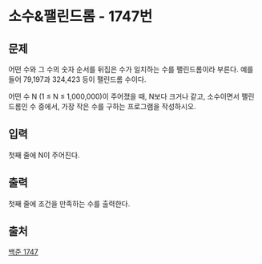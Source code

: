<h1>소수&팰린드롬 - 1747번</h1>

<h2>문제</h2>

어떤 수와 그 수의 숫자 순서를 뒤집은 수가 일치하는 수를 팰린드롬이라 부른다. 예를 들어 79,197과 324,423 등이 팰린드롬 수이다.

어떤 수 N (1 ≤ N ≤ 1,000,000)이 주어졌을 때, N보다 크거나 같고, 소수이면서 팰린드롬인 수 중에서, 가장 작은 수를 구하는 프로그램을 작성하시오.

<h2>입력</h2>

첫째 줄에 N이 주어진다.

<h2>출력</h2>

첫째 줄에 조건을 만족하는 수를 출력한다.

<h2>출처</h2>

[백준 1747](https://www.acmicpc.net/problem/1747)